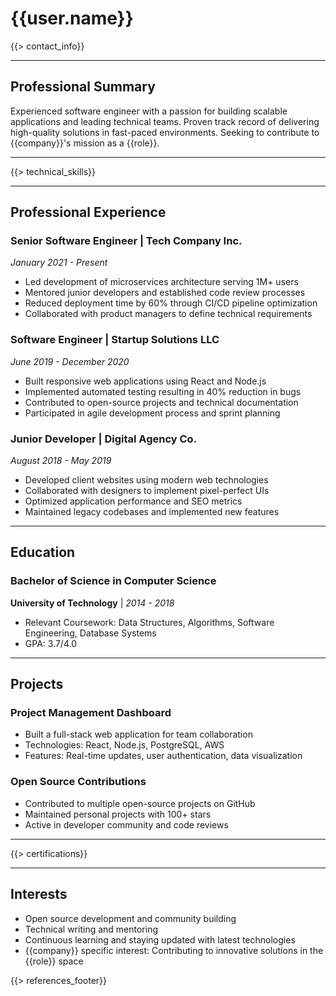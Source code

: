 # {{user.name}}

{{> contact_info}}

---

## Professional Summary

Experienced software engineer with a passion for building scalable applications and leading technical teams. Proven track record of delivering high-quality solutions in fast-paced environments. Seeking to contribute to {{company}}'s mission as a {{role}}.

---

{{> technical_skills}}

---

## Professional Experience

### Senior Software Engineer | Tech Company Inc.

_January 2021 - Present_

- Led development of microservices architecture serving 1M+ users
- Mentored junior developers and established code review processes
- Reduced deployment time by 60% through CI/CD pipeline optimization
- Collaborated with product managers to define technical requirements

### Software Engineer | Startup Solutions LLC

_June 2019 - December 2020_

- Built responsive web applications using React and Node.js
- Implemented automated testing resulting in 40% reduction in bugs
- Contributed to open-source projects and technical documentation
- Participated in agile development process and sprint planning

### Junior Developer | Digital Agency Co.

_August 2018 - May 2019_

- Developed client websites using modern web technologies
- Collaborated with designers to implement pixel-perfect UIs
- Optimized application performance and SEO metrics
- Maintained legacy codebases and implemented new features

---

## Education

### Bachelor of Science in Computer Science

**University of Technology** | _2014 - 2018_

- Relevant Coursework: Data Structures, Algorithms, Software Engineering, Database Systems
- GPA: 3.7/4.0

---

## Projects

### Project Management Dashboard

- Built a full-stack web application for team collaboration
- Technologies: React, Node.js, PostgreSQL, AWS
- Features: Real-time updates, user authentication, data visualization

### Open Source Contributions

- Contributed to multiple open-source projects on GitHub
- Maintained personal projects with 100+ stars
- Active in developer community and code reviews

---

{{> certifications}}

---

## Interests

- Open source development and community building
- Technical writing and mentoring
- Continuous learning and staying updated with latest technologies
- {{company}} specific interest: Contributing to innovative solutions in the {{role}} space

{{> references_footer}}
